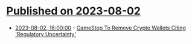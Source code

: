 # [Published on 2023-08-02](index.md)

* [2023-08-02, 16:00:00](https://slashdot.org/story/23/08/02/119220/gamestop-to-remove-crypto-wallets-citing-regulatory-uncertainty?utm_source=rss1.0mainlinkanon&utm_medium=feed) - [GameStop To Remove Crypto Wallets Citing 'Regulatory Uncertainty'](https://slashdot.org/story/23/08/02/119220/gamestop-to-remove-crypto-wallets-citing-regulatory-uncertainty?utm_source=rss1.0mainlinkanon&utm_medium=feed)
